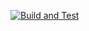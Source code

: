 [![Build and Test](https://github.com/pozys/document-loader/actions/workflows/ci.yml/badge.svg)](https://github.com/pozys/document-loader/actions/workflows/ci.yml)
